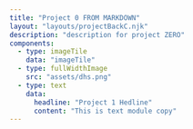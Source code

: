 ```yaml
---
title: "Project 0 FROM MARKDOWN"
layout: "layouts/projectBackC.njk"
description: "description for project ZERO"
components:
  - type: imageTile
    data: "imageTile"
  - type: fullWidthImage
    src: "assets/dhs.png"
  - type: text
    data:
      headline: "Project 1 Hedline"
      content: "This is text module copy"
---
```

